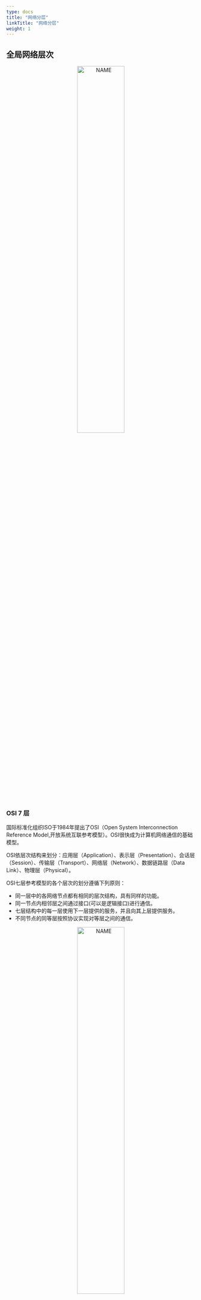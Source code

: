 ```yaml
---
type: docs
title: "网络分层"
linkTitle: "网络分层"
weight: 1
---
```


## 全局网络层次

<div align="center"> <img src="https://infi-img.oss-cn-hangzhou.aliyuncs.com/img/20210502144312.png" style="display:block;width:50%;" alt="NAME" align=center /> </div>

### OSI 7 层

国际标准化组织ISO于1984年提出了OSI（Open System Interconnection Reference Model,开放系统互联参考模型）。OSI很快成为计算机网络通信的基础模型。

OSI依层次结构来划分：应用层（Application）、表示层（Presentation）、会话层（Session）、传输层（Transport）、网络层（Network）、数据链路层（Data Link）、物理层（Physical）。

OSI七层参考模型的各个层次的划分遵循下列原则：

- 同一层中的各网络节点都有相同的层次结构，具有同样的功能。
- 同一节点内相邻层之间通过接口(可以是逻辑接口)进行通信。
- 七层结构中的每一层使用下一层提供的服务，并且向其上层提供服务。
- 不同节点的同等层按照协议实现对等层之间的通信。

<div align="center"> <img src="https://infi-img.oss-cn-hangzhou.aliyuncs.com/img/20210502145044.png" style="display:block;width:50%;" alt="NAME" align=center /> </div>

#### 第一层：物理层(PhysicalLayer)

规定通信设备的机械的、电气的、功能的和过程的特性，用以建立、维护和拆除物理链路连接。具体地讲，机械 特性规定了网络连接时所需接插件的规格尺寸、引脚数量和排列情况等;电气特性规定了在物理连接上传输bit流时线路上信号电平的大小、阻抗匹配、传输速率 距离限制等;功能特性是指对各个信号先分配确切的信号含义，即定义了DTE和DCE之间各个线路的功能;规程特性定义了利用信号线进行bit流传输的一组 操作规程，是指在物理连接的建立、维护、交换信息是，DTE和DCE双放在各电路上的动作系列。在这一层，数据的单位称为比特(bit)。属于物理层定义的典型规范代表包括：EIA/TIA RS-232、EIA/TIA RS-449、V.35、RJ-45等。

#### 第二层：数据链路层(DataLinkLayer)

在物理层提供比特流服务的基础上，建立相邻结点之间的数据链路，通过差错控制提供数据帧(Frame)在信道上无差错的传输，并进行各电路上的动作系列。数据链路层在不可靠的物理介质上提供可靠的传输。该层的作用包括：物理地址寻址、数据的成帧、流量控制、数据的检错、重发等。在这一层，数据的单位称为帧(frame)。数据链路层协议的代表包括：SDLC、HDLC、PPP、STP、帧中继等。

#### 第三层：网络层(network)

在 计算机网络中进行通信的两个计算机之间可能会经过很多个数据链路，也可能还要经过很多通信子网。网络层的任务就是选择合适的网间路由和交换结点， 确保数据及时传送。网络层将数据链路层提供的帧组成数据包，包中封装有网络层包头，其中含有逻辑地址信息- -源站点和目的站点地址的网络地址。如 果你在谈论一个IP地址，那么你是在处理第3层的问题，这是“数据包”问题，而不是第2层的“帧”。IP是第3层问题的一部分，此外还有一些路由协议和地 址解析协议(ARP)。有关路由的一切事情都在这第3层处理。地址解析和路由是3层的重要目的。网络层还可以实现拥塞控制、网际互连等功能。在这一层，数据的单位称为数据包(packet)。网络层协议的代表包括：IP、IPX、RIP、OSPF等。

#### 第四层: 传输层（Transport）

第4层的数据单元也称作数据包(packets)。但是，当你谈论TCP等具体的协议时又有特殊的叫法，TCP的数据单元称为段 (segments)而UDP协议的数据单元称为“数据报(datagrams)”。这个层负责获取全部信息，因此，它必须跟踪数据单元碎片、乱序到达的 数据包和其它在传输过程中可能发生的危险。第4层为上层提供端到端(最终用户到最终用户)的透明的、可靠的数据传输服务。所为透明的传输是指在通信过程中 传输层对上层屏蔽了通信传输系统的具体细节。传输层协议的代表包括：TCP、UDP、SPX等。

#### 第五层: 会话层（Session）

这一层也可以称为会晤层或对话层，在会话层及以上的高层次中，数据传送的单位不再另外命名，而是统称为报文。会话层不参与具体的传输，它提供包括访问验证和会话管理在内的建立和维护应用之间通信的机制。如服务器验证用户登录便是由会话层完成的。

#### 第六层: 表示层（Presentation）

这一层主要解决拥护信息的语法表示问题。它将欲交换的数据从适合于某一用户的抽象语法，转换为适合于OSI系统内部使用的传送语法。即提供格式化的表示和转换数据服务。数据的压缩和解压缩， 加密和解密等工作都由表示层负责。

#### 第七层: 应用层（Application）

应用层为操作系统或网络应用程序提供访问网络服务的接口。应用层协议的代表包括：Telnet、FTP、HTTP、SNMP等。

### TCP/IP 4 层

4层是指TCP/IP四层模型，主要包括：应用层、运输层、网际层和网络接口层。

### 体系结构 5 层

五层体系结构包括：应用层、运输层、网络层、数据链路层和物理层。

五层协议只是OSI和TCP/IP的综合，实际应用还是TCP/IP的四层结构。为了方便可以把下两层称为网络接口层。

### 网络层次与数据传递

**数据在各层之间的传递过程**

<div align="center"> <img src="https://infi-img.oss-cn-hangzhou.aliyuncs.com/img/20210502144811.png" style="display:block;width:50%;" alt="NAME" align=center /> </div>

**结合层次所在的协议理解**

图引用自《图解HTTP》。下图就是这四层协议在数据传输过程中的工作方式，在发送端是应用层-->链路层这个方向的封包过程，每经过一层都会增加该层的头部。而接收端则是从链路层-->应用层解包的过程，每经过一层则会去掉相应的首部。

<div align="center"> <img src="https://infi-img.oss-cn-hangzhou.aliyuncs.com/img/20210502145149.png" style="display:block;width:50%;" alt="NAME" align=center /> </div>

## 各层对应设备

OSI 七层模型通过七个层次化的结构模型使不同的系统不同的网络之间实现可靠的通讯，因此其最主要的功能就是帮助不同类型的主机实现数据传输 。完成中继功能的节点通常称为中继系统。一个设备工作在哪一层，关键看它工作时利用哪一层的数据头部信息。网桥工作时，是以MAC头部来决定转发端口的，因此显然它是数据链路层的设备。具体说:

- 物理层：网卡，网线，集线器，中继器，调制解调器
- 数据链路层：网桥，交换机
- 网络层：路由器
- 网关工作在第四层传输层及其以上 　 集线器是物理层设备,采用广播的形式来传输信息。

交换机就是用来进行报文交换的机器。多为链路层设备(二层交换机)，能够进行地址学习，采用存储转发的形式来交换报文。

路由器的一个作用是连通不同的网络，另一个作用是选择信息传送的线路。选择通畅快捷的近路，能大大提高通信速度，减轻网络系统通信负荷，节约网络系统资源，提高网络系统畅通率。

### 交换机的工作原理

交换机拥有一条很高带宽的内部总线和内部交换矩阵。交换机的所有的端口都挂接在这条总线上，控制电路收到数据包以后，处理端口会查找内存中的地址对照表以确定目的MAC（网卡的硬件地址）的NIC（网卡）挂接在哪个端口上，通过内部交换矩阵迅速将数据包传送到目的端口，目的MAC若不存在则广播到所有的端口，接收端口回应后交换机会“学习”新的地址，并把它添加入内部MAC地址表中。 使用交换机也可以把网络“分段”，通过对照MAC地址表，交换机只允许必要的网络流量通过交换机。通过交换机的过滤和转发，可以有效的隔离广播风暴，减少误包和错包的出现，避免共享冲突。 交换机在同一时刻可进行多个端口对之间的数据传输。每一端口都可视为独立的网段，连接在其上的网络设备独自享有全部的带宽，无须同其他设备竞争使用。当节点A向节点D发送数据时，节点B可同时向节点C发送数据，而且这两个传输都享有网络的全部带宽，都有着自己的虚拟连接。总之，交换机是一种基于MAC地址识别，能完成封装转发数据包功能的网络设备。交换机可以"学习"MAC地址，并把其存放在内部地址表中，通过在数据帧的始发者和目标接收者之间建立临时的交换路径，使数据帧直接由源地址到达目的地址。

### 集线器的功能

集线器的英文称为“Hub”。集线器的主要功能是对接收到的信号进行再生整形放大，以扩大网络的传输距离，同时把所有节点集中在以它为中心的节点上。它 工作于OSI(开放系统互联参考模型)参考模型第一层，即“物理层”。集线器与网卡、网线等传输介质一样，属于局域网中的基础设备，采用 CSMA/CD（即带冲突检测的载波监听多路访问技术)介质访问控制机制。集线器每个接口简单的收发比特，收到1就转发1，收到0就转发0，不进行碰撞检 测。集线器属于纯硬件网络底层设备，基本上不具有类似于交换机的"智能记忆"能力和"学习"能力。它也不具备交换机所具有的MAC地址表，所以它发送数据 时都是没有针对性的，而是采用广播方式发送。也就是说当它要向某节点发送数据时，不是直接把数据发送到目的节点，而是把数据包发送到与集线器相连的所有节点。HUB是一个多端口的转发器，当以HUB为中心设备时，网络中某条线路产生了故障，并不影响其它线路的工作。所以HUB在局域网中得到了广泛的应用。 大多数的时候它用在星型与树型网络拓扑结构中。

### 路由器相关基础

路由器从功能上可以划分为：路由选择和分组转发。

#### 路由器的分组转发

分组转发结构由三个部分组成：交换结构、一组输入端口和一组输出端口。

<div align="center"> <img src="https://infi-img.oss-cn-hangzhou.aliyuncs.com/img/20210502145300.png" style="display:block;width:50%;" alt="NAME" align=center /> </div>

路由器分组转发流程

- 从数据报的首部提取目的主机的 IP 地址 D，得到目的网络地址 N。
- 若 N 就是与此路由器直接相连的某个网络地址，则进行直接交付；
- 若路由表中有目的地址为 D 的特定主机路由，则把数据报传送给表中所指明的下一跳路由器；
- 若路由表中有到达网络 N 的路由，则把数据报传送给路由表中所指明的下一跳路由器；
- 若路由表中有一个默认路由，则把数据报传送给路由表中所指明的默认路由器；
- 报告转发分组出错。

<div align="center"> <img src="https://infi-img.oss-cn-hangzhou.aliyuncs.com/img/20210502145314.png" style="display:block;width:50%;" alt="NAME" align=center /> </div>

#### 路由选择协议

路由选择协议都是自适应的，能随着网络通信量和拓扑结构的变化而自适应地进行调整。

互联网可以划分为许多较小的自治系统 AS，一个 AS 可以使用一种和别的 AS 不同的路由选择协议。

可以把路由选择协议划分为两大类：

- 自治系统内部的路由选择：RIP 和 OSPF
- 自治系统间的路由选择：BGP

##### 内部网关协议 RIP

RIP 是一种基于距离向量的路由选择协议。距离是指跳数，直接相连的路由器跳数为 1。跳数最多为 15，超过 15 表示不可达。

RIP 按固定的时间间隔仅和相邻路由器交换自己的路由表，经过若干次交换之后，所有路由器最终会知道到达本自治系统中任何一个网络的最短距离和下一跳路由器地址。

距离向量算法：

- 对地址为 X 的相邻路由器发来的 RIP 报文，先修改报文中的所有项目，把下一跳字段中的地址改为 X，并把所有的距离字段加 1；
- 对修改后的 RIP 报文中的每一个项目，进行以下步骤：
- 若原来的路由表中没有目的网络 N，则把该项目添加到路由表中；
- 否则：若下一跳路由器地址是 X，则把收到的项目替换原来路由表中的项目；否则：若收到的项目中的距离 d 小于路由表中的距离，则进行更新（例如原始路由表项为 Net2, 5, P，新表项为 Net2, 4, X，则更新）；否则什么也不做。
- 若 3 分钟还没有收到相邻路由器的更新路由表，则把该相邻路由器标为不可达，即把距离置为 16。

RIP 协议实现简单，开销小。但是 RIP 能使用的最大距离为 15，限制了网络的规模。并且当网络出现故障时，要经过比较长的时间才能将此消息传送到所有路由器。

##### 内部网关协议 OSPF

开放最短路径优先 OSPF，是为了克服 RIP 的缺点而开发出来的。

开放表示 OSPF 不受某一家厂商控制，而是公开发表的；最短路径优先表示使用了 Dijkstra 提出的最短路径算法 SPF。

OSPF 具有以下特点：

- 向本自治系统中的所有路由器发送信息，这种方法是洪泛法。
- 发送的信息就是与相邻路由器的链路状态，链路状态包括与哪些路由器相连以及链路的度量，度量用费用、距离、时延、带宽等来表示。
- 只有当链路状态发生变化时，路由器才会发送信息。
- 所有路由器都具有全网的拓扑结构图，并且是一致的。相比于 RIP，OSPF 的更新过程收敛的很快。

##### 外部网关协议 BGP

BGP（Border Gateway Protocol，边界网关协议）

AS 之间的路由选择很困难，主要是由于：

- 互联网规模很大；
- 各个 AS 内部使用不同的路由选择协议，无法准确定义路径的度量；
- AS 之间的路由选择必须考虑有关的策略，比如有些 AS 不愿意让其它 AS 经过。
- BGP 只能寻找一条比较好的路由，而不是最佳路由。

每个 AS 都必须配置 BGP 发言人，通过在两个相邻 BGP 发言人之间建立 TCP 连接来交换路由信息。

<div align="center"> <img src="https://infi-img.oss-cn-hangzhou.aliyuncs.com/img/20210502145401.png" style="display:block;width:50%;" alt="NAME" align=center /> </div>

### 集线器与交换机的区别

首先说HUB,也就是集线器。它的作用可以简单的理解为将一些机器连接起来组成一个局域网。而交换机（又名交换式集线器）作用与集线器大体相同。但是两者在性能上有区别：集线器采用的式共享带宽的工作方式，而交换机是独享带宽。这样在机器很多或数据量很大时，两者将会有比较明显的。

- **工作位置不同** ：集线器工作在物理层，而交换机工作在数据链路层。
- **工作方式不同** ： 集线器是一种广播方式，当集线器的某个端口工作时其他端口都能收听到信息。交换机工作时端口互不影响。
- **带宽不同** ：集线器是所有端口共享一条带宽，在同一时刻只能有两个端口传输数据；而交换机每个端口独占一条带宽。
- **性能不同** ：交换机以MAC地址进行寻址，有一定额外的寻址开销；集线器以广播方式传输数据，流量小时性能下降不明显，适用于共享总线的局域网。

### 路由器与交换机的区别

总的来说，路由器与交换机的主要区别体现在以下几个方面：

- **工作层次不同**。最初的的交换机是工作在数据链路层，而路由器一开始就设计工作在网络层。由于交换机工作在数据链路层，所以它的工作原理比较简单，而路由器工作在网络层，可以得到更多的协议信息，路由器可以做出更加智能的转发决策。
- **数据转发所依据的对象不同**。交换机是利用物理地址或者说MAC地址来确定转发数据的目的地址。而路由器则是利用IP地址来确定数据转发的地址。IP地址是在软件中实现的，描述的是设备所在的网络。MAC地址通常是硬件自带的，由网卡生产商来分配的，而且已经固化到了网卡中去，一般来说是不可更改的。而IP地址则通常由网络管理员或系统自动分配。
- **传统的交换机只能分割冲突域，不能分割广播域；而路由器可以分割广播域**。由交换机连接的网段仍属于同一个广播域，广播数据包会在交换机连接的所有网段上传播，在某些情况下会导致通信拥挤和安全漏洞。连接到路由器上的网段会被分配成不同的广播域，广播数据不会穿过路由器。虽然第三层以上交换机具有VLAN功能，也可以分割广播域，但是各子广播域之间是不能通信交流的，它们之间的交流仍然需要路由器。
- **交换机负责同一个网段的通信，而路由器负责不同网段的通信**。路由器提供了防火墙的服务。路由器仅仅转发特定地址的数据包，不传送不支持路由协议的数据包传送和未知目标网络数据包的传送，从而可以防止广播风暴。

### 路由表

路由表是指路由器或者其他互联网网络设备上存储的一张路由信息表，该表中存有到达特定网络终端的路径，在某些情况下，还有一些与这些路径相关的度量。路由器的主要工作就是为经过路由器的每个数据包寻找一条最佳的传输路径，并将该数据有效地传送到目的站点。由此可见，选择最佳路径的策略即路由算法是路由器的关键所在。为了完成这项工作，在路由器中保存着各种传输路径的相关数据——路由表（Routing Table），供路由选择时使用，表中包含的信息决定了数据转发的策略。路由表可以是由系统管理员固定设置好的，也可以由系统动态修改，可以由路由器自动调整，也可以由主机控制。

- **静态路由表**：由系统管理员事先设置好固定的路由表称之为静态（static）路由表，一般是在系统安装时就根据网络的配置情况预先设定的，它不会随未来网络结构的改变而改变。
- **动态路由表**：动态（Dynamic）路由表是路由器根据网络系统的运行情况而自动调整的路由表。路由器根据路由选择协议（Routing Protocol）提供的功能，自动学习和记忆网络运行情况，在需要时自动计算数据传输的最佳路径。

路由器通常依靠所建立及维护的路由表来决定如何转发。路由表能力是指路由表内所容纳路由表项数量的极限。路由表中的表项内容包括：

- destination mask pre costdestination：目的地址，用来标识IP包的目的地址或者目的网络。
- mask：网络掩码，与目的地址一起标识目的主机或者路由器所在的网段的地址。
- pre：标识路由加入IP路由表的优先级。可能到达一个目的地有多条路由，但是优先级的存在让他们先选择优先级高的路由进行利用。
- cost：路由开销，当到达一个目的地的多个路由优先级相同时，路由开销最小的将成为最优路由。
- interface：输出接口，说明IP包将从该路由器哪个接口转发。 nexthop：下一跳IP地址，说明IP包所经过的下一个路由器。

## 各层常见协议

<div align="center"> <img src="https://infi-img.oss-cn-hangzhou.aliyuncs.com/img/20210502145453.png" style="display:block;width:80%;" alt="NAME" align=center /> </div>



